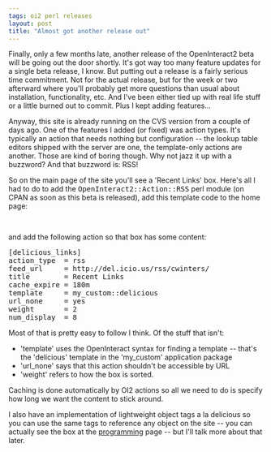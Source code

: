 ```yaml
---
tags: oi2 perl releases
layout: post
title: "Almost got another release out"
---
```




Finally, only a few months late, another release of the OpenInteract2 beta will be going out the door shortly. It's got way too many feature updates for a single beta release, I know. But putting out a release is a fairly serious time commitment. Not for the actual release, but for the week or two afterward where you'll probably get more questions than usual about installation, functionality, etc. And I've been either tied up with real life stuff or a little burned out to commit. Plus I kept adding features...

<p>Anyway, this site is already running on the CVS version from a couple of days ago. One of the features I added (or fixed) was action types. It's typically an action that needs nothing but configuration -- the lookup table editors shipped with the server are one, the template-only actions are another. Those are kind of boring though. Why not jazz it up with a buzzword? And that buzzword is: RSS!</p>

<p>So on the main page of the site you'll see a 'Recent Links' box. Here's all I had to do to add the <tt>OpenInteract2::Action::RSS</tt> perl module (on CPAN as soon as this beta is released), add this template code to the home page:</p>
<pre class="sourceCode">

</pre>
<p>and add the following action so that box has some content:</p>
<pre class="sourceCode">
[delicious_links]
action_type  = rss
feed_url     = http://del.icio.us/rss/cwinters/
title        = Recent Links
cache_expire = 180m
template     = my_custom::delicious
url_none     = yes
weight       = 2
num_display  = 8
</pre>
<p>Most of that is pretty easy to follow I think. Of the stuff that isn't:</p>
<ul>
  <li>'template' uses the OpenInteract syntax for finding a template -- that's the 'delicious' template in the 'my_custom' application package
  <li>'url_none' says that this action shouldn't be accessible by URL
  <li>'weight' refers to how the box is sorted.
</ul>

<p>Caching is done automatically by OI2 actions so all we need to do is specify how long we want the content to stick around.</p>

<p>I also have an implementation of lightweight object tags a la delicious so you can use the same tags to reference any object on the site -- you can actually see the box at the <a href="http://www.cwinters.com/programming/">programming</a> page -- but I'll talk more about that later.</p>


